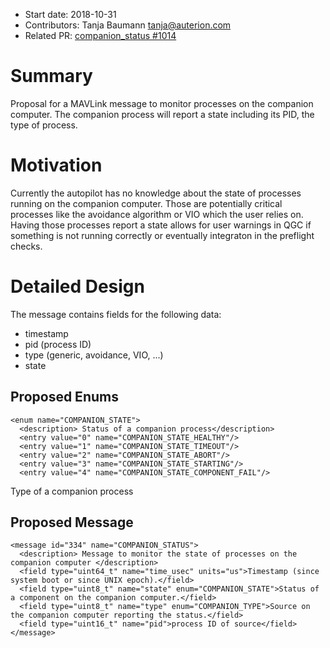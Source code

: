   * Start date: 2018-10-31
  * Contributors: Tanja Baumann <tanja@auterion.com>
  * Related PR: [companion_status #1014](https://github.com/mavlink/mavlink/pull/1014)
 
# Summary

Proposal for a MAVLink message to monitor processes on the companion computer. The companion process will report a state including its PID, the type of process.

  
# Motivation

Currently the autopilot has no knowledge about the state of processes running on the companion computer. Those are potentially critical processes like the avoidance algorithm or VIO which the user relies on. Having those processes report a state allows for user warnings in QGC if something is not running correctly or eventually integraton in the preflight checks. 

# Detailed Design

The message contains fields for the following data:
* timestamp
* pid (process ID)
* type (generic, avoidance, VIO, ...)
* state 


## Proposed Enums

    <enum name="COMPANION_STATE">
      <description> Status of a companion process</description>
      <entry value="0" name="COMPANION_STATE_HEALTHY"/>
      <entry value="1" name="COMPANION_STATE_TIMEOUT"/>
      <entry value="2" name="COMPANION_STATE_ABORT"/>
      <entry value="3" name="COMPANION_STATE_STARTING"/>
      <entry value="4" name="COMPANION_STATE_COMPONENT_FAIL"/>
   </enum>
   <enum name="COMPANION_TYPE">
      <description> Type of a companion process</description>
      <entry value="0" name="COMPANION_TYPE_GENERIC"/>
      <entry value="1" name="COMPANION_TYPE_AVOIDANCE"/>
      <entry value="2" name="COMPANION_TYPE_VIO"/>
   </enum>



## Proposed Message
    <message id="334" name="COMPANION_STATUS">
      <description> Message to monitor the state of processes on the companion computer </description>
      <field type="uint64_t" name="time_usec" units="us">Timestamp (since system boot or since UNIX epoch).</field>
      <field type="uint8_t" name="state" enum="COMPANION_STATE">Status of a component on the companion computer.</field>
      <field type="uint8_t" name="type" enum="COMPANION_TYPE">Source on the companion computer reporting the status.</field>
      <field type="uint16_t" name="pid">process ID of source</field>
    </message>

